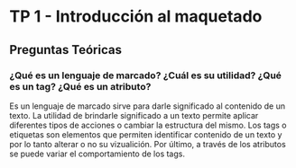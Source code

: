 ﻿# TP 1 - Introducción al maquetado
## Preguntas Teóricas

### ¿Qué es un lenguaje de marcado? ¿Cuál es su utilidad? ¿Qué es un tag? ¿Qué es un atributo?

<section>
  <p> Es un lenguaje de marcado sirve para darle significado al contenido de un texto. La utilidad de brindarle significado a un texto permite aplicar diferentes tipos de acciones o cambiar la estructura del mismo. Los tags o etiquetas son elementos que permiten identificar contenido de un texto y por lo tanto alterar o no su vizualición. Por último, a través de los atributos se puede variar el comportamiento de los tags.</p>
</section>
